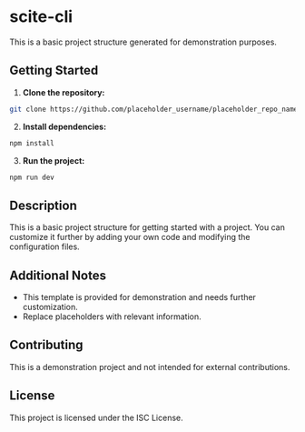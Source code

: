 # scite-cli

This is a basic project structure generated for demonstration purposes.

## Getting Started

1. **Clone the repository:**
```bash
git clone https://github.com/placeholder_username/placeholder_repo_name.git
```

2. **Install dependencies:**
```bash
npm install
```

3. **Run the project:**
```bash
npm run dev
```

## Description

This is a basic project structure for getting started with a project. You can customize it further by adding your own code and modifying the configuration files.

## Additional Notes

* This template is provided for demonstration and needs further customization.
* Replace placeholders with relevant information.

## Contributing

This is a demonstration project and not intended for external contributions.

## License

This project is licensed under the ISC License.
